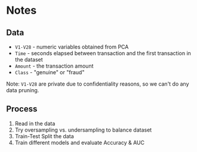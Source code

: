 # Notes
## Data
* `V1-V28` - numeric variables obtained from PCA
* `Time` - seconds elapsed between transaction and the first transaction in the dataset
* `Amount` - the transaction amount
* `Class` - "genuine" or "fraud"

Note: `V1-V28` are private due to confidentiality reasons, so we can't do any data pruning.

## Process
1. Read in the data
2. Try oversampling vs. undersampling to balance dataset
3. Train-Test Split the data
4. Train different models and evaluate Accuracy & AUC
